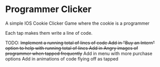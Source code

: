 # Programmer Clicker
 A simple IOS Cookie Clicker Game where the cookie is a programmer
 
 Each tap makes them write a line of code.
 
 TODO:
 ~~Implement a running total of lines of code
 Add in "Buy an Intern" option to help with running total of lines
 Add in Angry images of programmer when tapped frequently~~
 Add in menu with more purchase options
 Add in animations of code flying off as tapped
 
